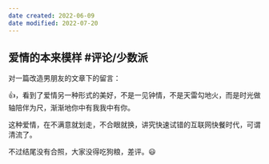 ```yaml
---
date created: 2022-06-09
date modified: 2022-07-20
---
```


## 爱情的本来模样 #评论/少数派

对一篇改造男朋友的文章下的留言：

👍，看到了爱情另一种形式的美好，不是一见钟情，不是天雷勾地火，而是时光做轴陪伴为尺，渐渐地你中有我我中有你。

这种爱情，在不满意就划走，不合眼就换，讲究快速试错的互联网快餐时代，可谓清流了。

不过结尾没有合照，大家没得吃狗粮，差评。😃
